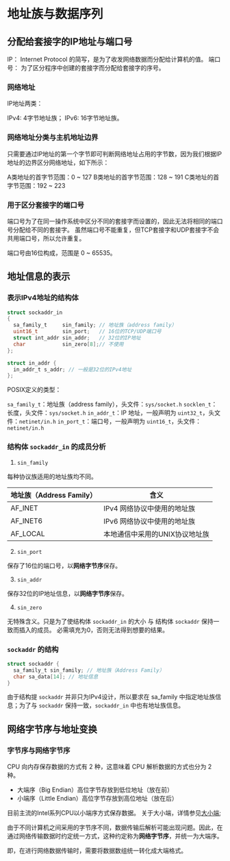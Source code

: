 # 地址族与数据序列

## 分配给套接字的IP地址与端口号

IP： Internet Protocol 的简写，是为了收发网络数据而分配给计算机的值。
端口号： 为了区分程序中创建的套接字而分配给套接字的序号。

### 网络地址

IP地址两类：

IPv4: 4字节地址族；
IPv6: 16字节地址族。

### 网络地址分类与主机地址边界

只需要通过IP地址的第一个字节即可判断网络地址占用的字节数，因为我们根据IP地址的边界区分网络地址，如下所示：

A类地址的首字节范围：0 ~ 127
B类地址的首字节范围：128 ~ 191
C类地址的首字节范围：192 ~ 223

### 用于区分套接字的端口号

端口号为了在同一操作系统中区分不同的套接字而设置的，因此无法将相同的端口号分配给不同的套接字。
虽然端口号不能重复，但TCP套接字和UDP套接字不会共用端口号，所以允许重复。

端口号由16位构成，范围是 0 ~ 65535。

## 地址信息的表示

### 表示IPv4地址的结构体

```c
struct sockaddr_in
{
  sa_family_t     sin_family; // 地址族（address family）
  uint16_t        sin_port;   // 16位的TCP/UDP端口号
  struct int_addr sin_addr;   // 32位的IP地址
  char            sin_zero[8];// 不使用
};

struct in_addr {
  in_addr_t s_addr; // 一般是32位的IPv4地址
};
```

POSIX定义的类型：

`sa_family_t`：地址族（address family），头文件：`sys/socket.h`
`socklen_t`：长度，头文件：`sys/socket.h`
`in_addr_t`：IP 地址，一般声明为 `uint32_t`，头文件：`netinet/in.h`
`in_port_t`：端口号，一般声明为 `uint16_t`，头文件：`netinet/in.h`

### 结构体 `sockaddr_in` 的成员分析

1. `sin_family`

每种协议族适用的地址族均不同。

|    地址族（Address Family）    |           含义               |
|------------------------------|------------------------------|
|           AF_INET            |  IPv4 网络协议中使用的地址族    |
|           AF_INET6           |  IPv6 网络协议中使用的地址族    |
|           AF_LOCAL           |  本地通信中采用的UNIX协议地址族  |

2. `sin_port`

保存了16位的端口号，以**网络字节序**保存。

3. `sin_addr`

保存32位的IP地址信息，以**网络字节序**保存。

4. `sin_zero`

无特殊含义。只是为了使结构体 `sockaddr_in` 的大小 与 结构体 `sockaddr` 保持一致而插入的成员。
必需填充为0，否则无法得到想要的结果。

### `sockaddr` 的结构

```c
struct sockaddr {
  sa_family_t sin_family; // 地址族（Address Family）
  char sa_data[14]; // 地址信息
}
```

由于结构提 `sockaddr` 并非只为IPv4设计，所以要求在 sa_family 中指定地址族信息；为了与 `sockaddr` 保持一致，`sockaddr_in` 中也有地址族信息。

## 网络字节序与地址变换

### 字节序与网络字节序

CPU 向内存保存数据的方式有 2 种，这意味着 CPU 解析数据的方式也分为 2 种。

- 大端序（Big Endian）高位字节存放到低位地址（放在前）
- 小端序（Little Endian）高位字节存放到高位地址（放在后）

目前主流的Intel系列CPU以小端序方式保存数据。
关于大小端，详情参见[大小端](/appendix/endian/readme.md);

由于不同计算机之间采用的字节序不同，数据传输后解析可能出现问题。因此，在通过网络传输数据时约定统一方式，这种约定称为**网络字节序**，并统一为大端序。

即，在进行网络数据传输时，需要将数据数组统一转化成大端格式。
